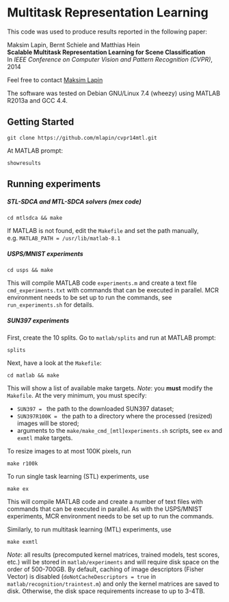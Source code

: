 Multitask Representation Learning
=========

This code was used to produce results reported in the following paper:

Maksim Lapin, Bernt Schiele and Matthias Hein  
**Scalable Multitask Representation Learning for Scene Classification**  
In _IEEE Conference on Computer Vision and Pattern Recognition (CVPR)_, 2014

Feel free to contact [Maksim Lapin](http://www.mpi-inf.mpg.de/~mlapin/)

The software was tested on Debian GNU/Linux 7.4 (wheezy)
using MATLAB R2013a and GCC 4.4.


Getting Started
---

```
git clone https://github.com/mlapin/cvpr14mtl.git
```

At MATLAB prompt:
```
showresults
```


Running experiments
---

##### STL-SDCA and MTL-SDCA solvers (mex code)
```
cd mtlsdca && make
```
If MATLAB is not found, edit the `Makefile` and set the path manually,  
e.g. `MATLAB_PATH = /usr/lib/matlab-8.1`

##### USPS/MNIST experiments
```
cd usps && make
```
This will compile MATLAB code `experiments.m`
and create a text file `cmd_experiments.txt`
with commands that can be executed in parallel.
MCR environment needs to be set up to run the commands,
see `run_experiments.sh` for details.

##### SUN397 experiments
First, create the 10 splits.
Go to `matlab/splits` and run at MATLAB prompt:
```
splits
```

Next, have a look at the `Makefile`:
```
cd matlab && make
```
This will show a list of available make targets.
*Note*: you **must** modify the `Makefile`.
At the very minimum, you must specify:
  - `SUN397 = ` the path to the downloaded SUN397 dataset;
  - `SUN397R100K = ` the path to a directory where the processed (resized)
  images will be stored;
  - arguments to the `make/make_cmd_[mtl]experiments.sh` scripts,
  see `ex` and `exmtl` make targets.

To resize images to at most 100K pixels, run
```
make r100k
```

To run single task learning (STL) experiments, use
```
make ex
```
This will compile MATLAB code and create a number of text files with commands
that can be executed in parallel. As with the USPS/MNIST experiments,
MCR environment needs to be set up to run the commands.

Similarly, to run multitask learning (MTL) experiments, use
```
make exmtl
```

*Note*: all results (precomputed kernel matrices, trained models,
test scores, etc.) will be stored in `matlab/experiments`
and will require disk space on the order of 500-700GB.
By default, caching of image descriptors (Fisher Vector) is disabled
(`doNotCacheDescriptors = true` in `matlab/recognition/traintest.m`)
and only the kernel matrices are saved to disk.
Otherwise, the disk space requirements increase to up to 3-4TB.
